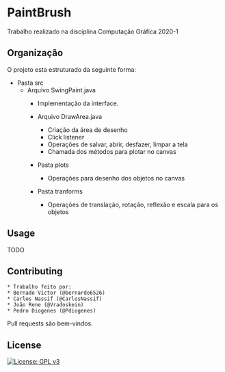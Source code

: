 # PaintBrush

Trabalho realizado na disciplina Computação Gráfica 2020-1

## Organização

O projeto esta estruturado da seguinte forma:
* Pasta src
    * Arquivo SwingPaint.java
        * Implementação da interface.

        * Arquivo DrawArea.java
            * Criação da área de desenho
            * Click listener
            * Operações de salvar, abrir, desfazer, limpar a tela
            * Chamada dos métodos para plotar no canvas

        * Pasta plots
            * Operações para desenho dos objetos no canvas

        * Pasta tranforms
            * Operações de translação, rotação, reflexão e escala para os objetos


## Usage

TODO

## Contributing
    * Trabalho feito por:
    * Bernado Victor (@bernardo6526)
    * Carlos Nassif (@CarlosNassif)
    * João Rene (@Vradoskein)
    * Pedro Diogenes (@Pdiogenes)

Pull requests são bem-vindos.



## License
[![License: GPL v3](https://img.shields.io/badge/License-GPLv3-blue.svg)](https://www.gnu.org/licenses/gpl-3.0)
